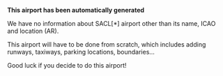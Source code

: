 **This airport has been automatically generated**

We have no information about SACL[*] airport other than its name, ICAO and location (AR).

This airport will have to be done from scratch, which includes adding runways, taxiways, parking locations, boundaries...

Good luck if you decide to do this airport!